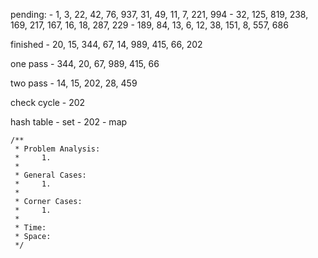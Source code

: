 pending:
    - 1, 3, 22, 42, 76, 937, 31, 49, 11, 7, 221, 994
    - 32, 125, 819, 238, 169, 217, 167, 16, 18, 287, 229
    - 189, 84, 13, 6, 12, 38, 151, 8, 557, 686

finished
    - 20, 15, 344, 67, 14, 989, 415, 66, 202

one pass
    - 344, 20, 67, 989, 415, 66

two pass
    - 14, 15, 202, 28, 459

check cycle
    - 202

hash table
    - set
        - 202
    - map

    /**
     * Problem Analysis:
     *     1.
     *
     * General Cases:
     *     1.
     *
     * Corner Cases:
     *     1.
     *
     * Time:
     * Space:
     */
